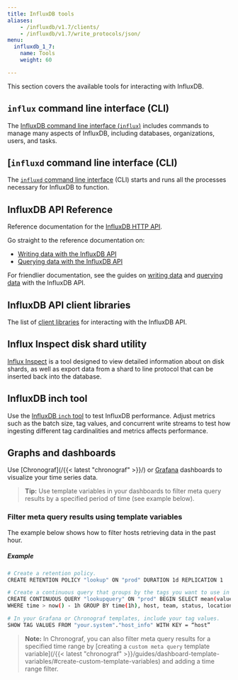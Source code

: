 ```yaml
---
title: InfluxDB tools
aliases:
    - /influxdb/v1.7/clients/
    - /influxdb/v1.7/write_protocols/json/
menu:
  influxdb_1_7:
    name: Tools
    weight: 60

---
```


This section covers the available tools for interacting with InfluxDB.

## `influx` command line interface (CLI)

The [InfluxDB command line interface (`influx`)](/influxdb/v1.7/tools/influx-cli/)
includes commands to manage many aspects of InfluxDB, including databases, organizations, users, and tasks.

## [`influxd` command line interface (CLI)

The [`influxd` command line interface](/influxdb/v1.7/tools/influxd-cli/) (CLI)
starts and runs all the processes necessary for InfluxDB to function.

## InfluxDB API Reference

Reference documentation for the [InfluxDB HTTP API](/influxdb/v1.7/tools/api/).

Go straight to the reference documentation on:

* [Writing data with the InfluxDB API](/influxdb/v1.7/tools/api/#write-http-endpoint)
* [Querying data with the InfluxDB API](/influxdb/v1.7/tools/api/#query-http-endpoint)

For friendlier documentation, see the guides on
[writing data](/influxdb/v1.7/guides/writing_data/) and
[querying data](/influxdb/v1.7/guides/querying_data/) with the InfluxDB API.

## InfluxDB API client libraries

The list of [client libraries](/influxdb/v1.7/tools/api_client_libraries/) for interacting with the InfluxDB API.

## Influx Inspect disk shard utility

[Influx Inspect](/influxdb/v1.7/tools/influx_inspect/) is a tool designed to view detailed information about on disk shards, as well as export data from a shard to line protocol that can be inserted back into the database.

## InfluxDB inch tool

Use the [InfluxDB `inch` tool](/influxdb/v1.7/tools/inch/) to test InfluxDB performance. Adjust metrics such as the batch size, tag values, and concurrent write streams to test how ingesting different tag cardinalities and metrics affects performance.

## Graphs and dashboards

Use [Chronograf](/{{< latest "chronograf" >}}/) or [Grafana](https://grafana.com/docs/grafana/latest/features/datasources/influxdb/) dashboards to visualize your time series data.

> **Tip:** Use template variables in your dashboards to filter meta query results by a specified period of time (see example below).

### Filter meta query results using template variables

The example below shows how to filter hosts retrieving data in the past hour.

##### Example

```sh
# Create a retention policy.
CREATE RETENTION POLICY "lookup" ON "prod" DURATION 1d REPLICATION 1

# Create a continuous query that groups by the tags you want to use in your template variables.
CREATE CONTINUOUS QUERY "lookupquery" ON "prod" BEGIN SELECT mean(value) as value INTO "your.system"."host_info" FROM "cpuload"
WHERE time > now() - 1h GROUP BY time(1h), host, team, status, location END;

# In your Grafana or Chronograf templates, include your tag values.
SHOW TAG VALUES FROM "your.system"."host_info" WITH KEY = “host”
```

> **Note:** In Chronograf, you can also filter meta query results for a specified time range by [creating a `custom meta query` template variable](/{{< latest "chronograf" >}}/guides/dashboard-template-variables/#create-custom-template-variables) and adding a time range filter.
